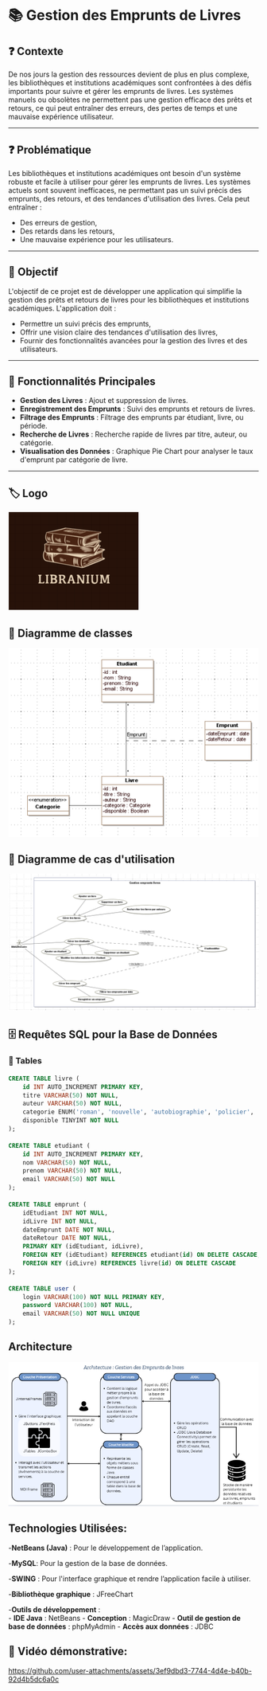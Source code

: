 # 📚 Gestion des Emprunts de Livres  

## ❓ Contexte
De nos jours la gestion des ressources devient de plus en plus complexe, les bibliothèques et institutions académiques sont confrontées à des défis importants pour suivre et gérer les emprunts de livres. Les systèmes manuels ou obsolètes ne permettent pas une gestion efficace des prêts et retours, ce qui peut entraîner des erreurs, des pertes de temps et une mauvaise expérience utilisateur.

---

## ❓ Problématique
Les bibliothèques et institutions académiques ont besoin d'un système robuste et facile à utiliser pour gérer les emprunts de livres. Les systèmes actuels sont souvent inefficaces, ne permettant pas un suivi précis des emprunts, des retours, et des tendances d'utilisation des livres. Cela peut entraîner :
- Des erreurs de gestion,
- Des retards dans les retours,
- Une mauvaise expérience pour les utilisateurs.

---

## 🎯 Objectif
L'objectif de ce projet est de développer une application qui simplifie la gestion des prêts et retours de livres pour les bibliothèques et institutions académiques. L'application doit :
- Permettre un suivi précis des emprunts,
- Offrir une vision claire des tendances d'utilisation des livres,
- Fournir des fonctionnalités avancées pour la gestion des livres et des utilisateurs.

---

## 🔑 Fonctionnalités Principales
- **Gestion des Livres** : Ajout et suppression de livres.
- **Enregistrement des Emprunts** : Suivi des emprunts et retours de livres.
- **Filtrage des Emprunts** : Filtrage des emprunts par étudiant, livre, ou période.
- **Recherche de Livres** : Recherche rapide de livres par titre, auteur, ou catégorie.
- **Visualisation des Données** : Graphique Pie Chart pour analyser le taux d'emprunt par catégorie de livre.

---
## 🏷️ Logo
![Logo](./images/logo.PNG)

## 📌 Diagramme de classes
![Diagramme de classes](./images/class.PNG)

## 📌 Diagramme de cas d'utilisation
![Diagramme de cas d'utilisation](./images/usecase.PNG)

## 🗄️ Requêtes SQL pour la Base de Données

### 📌 Tables

```sql
CREATE TABLE livre (
    id INT AUTO_INCREMENT PRIMARY KEY,
    titre VARCHAR(50) NOT NULL,
    auteur VARCHAR(50) NOT NULL,
    categorie ENUM('roman', 'nouvelle', 'autobiographie', 'policier', 'romance') NOT NULL,
    disponible TINYINT NOT NULL
);

CREATE TABLE etudiant (
    id INT AUTO_INCREMENT PRIMARY KEY,
    nom VARCHAR(50) NOT NULL,
    prenom VARCHAR(50) NOT NULL,
    email VARCHAR(50) NOT NULL
);

CREATE TABLE emprunt (
    idEtudiant INT NOT NULL,
    idLivre INT NOT NULL,
    dateEmprunt DATE NOT NULL,
    dateRetour DATE NOT NULL,
    PRIMARY KEY (idEtudiant, idLivre),
    FOREIGN KEY (idEtudiant) REFERENCES etudiant(id) ON DELETE CASCADE,
    FOREIGN KEY (idLivre) REFERENCES livre(id) ON DELETE CASCADE
);  

CREATE TABLE user (
    login VARCHAR(100) NOT NULL PRIMARY KEY,
    password VARCHAR(100) NOT NULL,
    email VARCHAR(50) NOT NULL UNIQUE
);

```
## Architecture
![Architecture](images/archi.PNG)

## Technologies Utilisées:

-**NetBeans (Java)** : Pour le développement de l’application.    

-**MySQL**: Pour la gestion de la base de données.  

-**SWING** : Pour l'interface graphique et rendre l’application facile à utiliser.  

-**Bibliothèque graphique** : JFreeChart   

-**Outils de développement** :  
    - **IDE Java** : NetBeans
    - **Conception** : MagicDraw
    -  **Outil de gestion de base de données** : phpMyAdmin
    - **Accès aux données** : JDBC

## 🎥 Vidéo démonstrative:
https://github.com/user-attachments/assets/3ef9dbd3-7744-4d4e-b40b-92d4b5dc6a0c